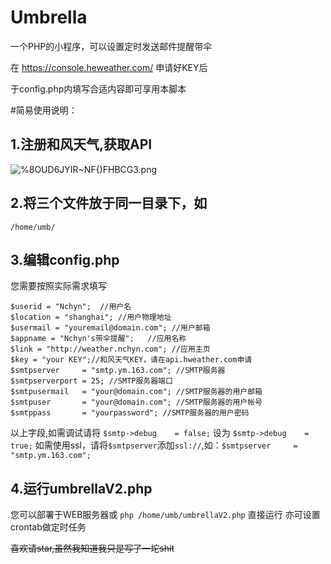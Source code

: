 # Umbrella
一个PHP的小程序，可以设置定时发送邮件提醒带伞

在 https://console.heweather.com/ 申请好KEY后

于config.php内填写合适内容即可享用本脚本

#简易使用说明：

## 1.注册和风天气,获取API

![%_8OUD6JYIR~NF_{)FHBCG3.png](https://i.loli.net/2018/08/09/5b6bcbbf9c7e7.png)
## 2.将三个文件放于同一目录下，如
`/home/umb/`
## 3.编辑config.php

您需要按照实际需求填写

```
$userid = "Nchyn";	//用户名
$location = "shanghai";	//用户物理地址
$usermail = "youremail@domain.com";	//用户邮箱
$appname = "Nchyn's带伞提醒";	//应用名称
$link = "http://weather.nchyn.com";	//应用主页
$key = "your KEY";//和风天气KEY，请在api.hweather.com申请
$smtpserver     = "smtp.ym.163.com"; //SMTP服务器
$smtpserverport = 25; //SMTP服务器端口
$smtpusermail   = "your@domain.com"; //SMTP服务器的用户邮箱
$smtpuser       = "your@domain.com"; //SMTP服务器的用户帐号
$smtppass       = "yourpassword"; //SMTP服务器的用户密码
```
以上字段,如需调试请将
`$smtp->debug    = false;`
设为
`$smtp->debug    = true;`
如需使用ssl，请将`$smtpserver`添加`ssl://`,如：`$smtpserver     = "smtp.ym.163.com";`
## 4.运行umbrellaV2.php
您可以部署于WEB服务器或
`php /home/umb/umbrellaV2.php`
直接运行
亦可设置crontab做定时任务

~~喜欢请star,虽然我知道我只是写了一坨shit~~

